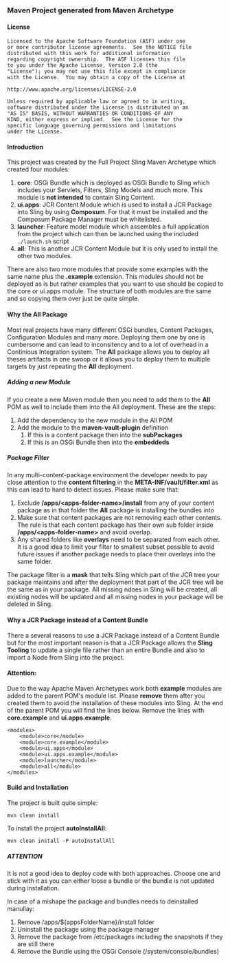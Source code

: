 ### Maven Project generated from Maven Archetype
  
#### License

    Licensed to the Apache Software Foundation (ASF) under one
    or more contributor license agreements.  See the NOTICE file
    distributed with this work for additional information
    regarding copyright ownership.  The ASF licenses this file
    to you under the Apache License, Version 2.0 (the
    "License"); you may not use this file except in compliance
    with the License.  You may obtain a copy of the License at

    http://www.apache.org/licenses/LICENSE-2.0

    Unless required by applicable law or agreed to in writing,
    software distributed under the License is distributed on an
    "AS IS" BASIS, WITHOUT WARRANTIES OR CONDITIONS OF ANY
    KIND, either express or implied.  See the License for the
    specific language governing permissions and limitations
    under the License.

#### Introduction

This project was created by the Full Project Sling Maven Archetype which created
four modules:

1. **core**: OSGi Bundle which is deployed as OSGi Bundle to Sling which includes your
             Servlets, Filters, Sling Models and much more. This module is **not intended**
             to contain Sling Content.
2. **ui.apps**: JCR Content Module which is used to install a JCR Package into Sling
                by using **Composum**. For that it must be installed and the Composum
                Package Manager must be whitelisted.
3. **launcher**: Feature model module which assembles a full application from the project
                 which can then be launched using the included `./launch.sh` script
4. **all**: This is another JCR Content Module but it is only used to install the
            other two modules. 

There are also two more modules that provide some examples with the same name plus
the **.example** extension. This modules should not be deployed as is but rather
examples that you want to use should be copied to the core or ui.apps module.
The structure of both modules are the same and so copying them over just be
quite simple.

#### Why the All Package

Most real projects have many different OSGi bundles, Content Packages, Configuration
Modules and many more. Deploying them one by one is cumbersome and can lead to
inconsitency and to a lot of overhead in a Continious Integration system.
The **All** package allows you to deploy all theses artifacts in one swoop or it allows
you to deploy them to multiple targets by just repeating the **All** deployment.

##### Adding a new Module

If you create a new Maven module then you need to add them to the **All** POM as
well to include them into the All deployment. These are the steps:

1. Add the dependency to the new module in the All POM
2. Add the module to the **maven-vault-plugin** definition
    1. If this is a content package then into the **subPackages**
    2. If this is an OSGi Bundle then into the **embeddeds**

##### Package Filter

In any multi-content-package environment the developer needs to pay close attention
to the **content filtering** in the **META-INF/vault/filter.xml** as this can lead
to hard to detect issues. Please make sure that:

1. Exclude **/apps/&lt;apps-folder-name>/install** from any of your content package
   as in that folder the **All** package is installing the bundles into
2. Make sure that content packages are not removing each other contents. The rule is
   that each content package has their own sub folder inside **/apps/&lt;apps-folder-name>**
   and avoid overlap.
3. Any shared folders like **overlays** need to be separated from each other.
   It is a good idea to limit your filter to smallest subset possible to avoid
   future issues if another package needs to place their overlays into the
   same folder. 

The package filter is a **mask** that tells Sling which part of the JCR tree
your package maintains and after the deployment that part of the JCR tree will
be the same as in your package. All missing ndoes in Sling will be created, all
existing nodes will be updated and all missing nodes in your package will be
deleted in Sling.


#### Why a JCR Package instead of a Content Bundle

There a several reasons to use a JCR Package instead of a Content Bundle
but for the most important reason is that a JCR Package allows the **Sling
Tooling** to update a single file rather than an entire Bundle and also
to import a Node from Sling into the project.


#### Attention:

Due to the way Apache Maven Archetypes work both **example** modules are added
to the parent POM's module list. Please **remove** them after you created them
to avoid the installation of these modules into Sling.
At the end of the parent POM you will find the lines below. Remove the lines
with **core.example** and **ui.apps.example**.

    <modules>
        <module>core</module>
        <module>core.example</module>
        <module>ui.apps</module>
        <module>ui.apps.example</module>
        <module>launcher</module>
        <module>all</module>
    </modules>

#### Build and Installation

The project is built quite simple:

    mvn clean install
    
To install the project **autoInstallAll**:

    mvn clean install -P autoInstallAll

##### ATTENTION

It is not a good idea to deploy code with both approaches.
Choose one and stick with it as you can either loose a bundle
or the bundle is not updated during installation.

In case of a mishape the package and bundles needs to deinstalled
manullay:

1. Remove /apps/${appsFolderName}/install folder
2. Uninstall the package using the package manager
3. Remove the package from /etc/packages including the snapshots if they are still there
4. Remove the Bundle using the OSGi Console (/system/console/bundles)

